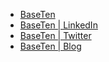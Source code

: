 - [BaseTen](https://www.baseten.co)
- [BaseTen | LinkedIn](https://www.linkedin.com/company/baseten)
- [BaseTen | Twitter](https://twitter.com/basetenco)
- [BaseTen | Blog](https://www.baseten.co/blog)